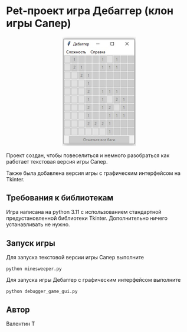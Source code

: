 # Pet-проект игра Дебаггер (клон игры Сапер)

<p align="center">
 <img width="200px" src="debugger_game_image.jpg" alt="qr"/>
</p>

Проект создан, чтобы повеселиться и немного разобраться как работает текстовая версия игры Сапер.

Также была добавлена версия игры с графическим интерфейсом на Tkinter.

## Требования к библиотекам

Игра написана на python 3.11 с использованием стандартной предустановленной библиотеки Tkinter.
Дополнительно ничего устанавливать не нужно.

## Запуск игры

Для запуска текстовой версии игры Сапер выполните
```
python minesweeper.py
```

Для запуска игры Дебаггер с графическим интерфейсом выполните
```
python debugger_game_gui.py
```

## Автор

Валентин Т

